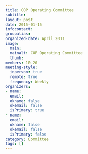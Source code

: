 ```yaml
---
title: COP Operating Committee
subtitle: 
layout: post
date: 2015-01-15
infocontact:
groupalias: 
organized-date: April 2011
image:
  main:
  mainalt: COP Operating Committee
  thumb:
members: 10-20
meeting-style:
  inperson: true
  remote: true
  frequency: Weekly
organizers:
- name: 
  email: 
  okname: false
  okemail: false
  isPrimary: true
- name: 
  email: 
  okname: false
  okemail: false
  isPrimary: false
category: Committee
tags: []
---
```

